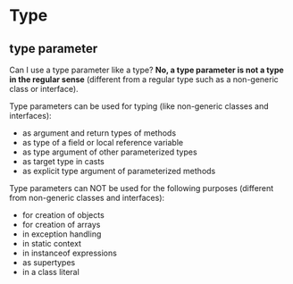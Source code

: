 # Type

## type parameter

Can I use a type parameter like a type? **No, a type parameter is not a type in the regular sense** (different from a regular type such as a non-generic class or interface).

Type parameters can be used for typing (like non-generic classes and interfaces):

- as argument and return types of methods
- as type of a field or local reference variable 
- as type argument of other parameterized types
- as target type in casts
- as explicit type argument of parameterized methods

Type parameters can NOT be used for the following purposes (different from non-generic classes and interfaces):

- for creation of objects
- for creation of arrays
- in exception handling
- in static context
- in instanceof expressions
- as supertypes
- in a class literal
